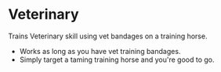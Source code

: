 # Veterinary
Trains Veterinary skill using vet bandages on a training horse.

* Works as long as you have vet training bandages.
* Simply target a taming training horse and you're good to go.
